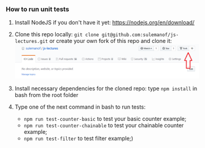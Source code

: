 ### How to run unit tests

1. Install NodeJS if you don't have it yet: https://nodejs.org/en/download/
2. Clone this repo locally: `git clone git@github.com:sulemanof/js-lectures.git`
    or create your own fork of this repo and clone it:
    ![Fork](./fork.png)
3. Install necessary dependencies for the cloned repo: type `npm install` in bash from the root folder

4. Type one of the next command in bash to run tests:
    - `npm run test-counter-basic` to test your basic counter example;
    - `npm run test-counter-chainable` to test your chainable counter example;
    - `npm run test-filter` to test filter example;)

